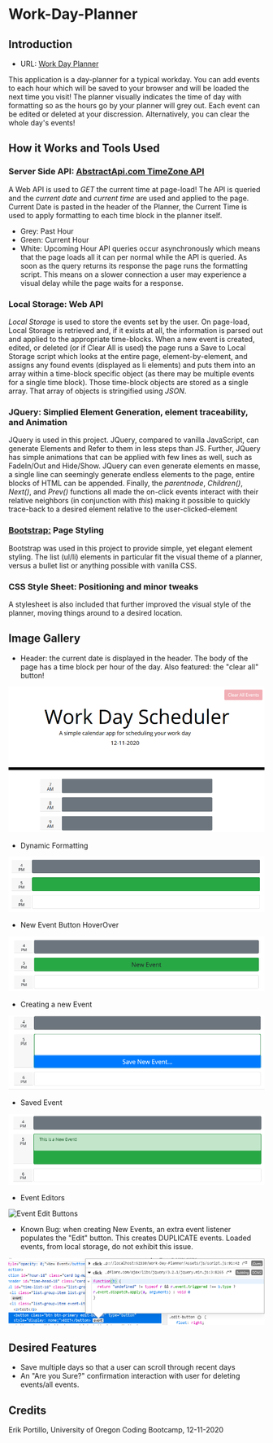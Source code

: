 # Work-Day-Planner

## Introduction

* URL: [Work Day Planner](https://rasputinforever.github.io/Work-Day-Planner/)

This application is a day-planner for a typical workday. You can add events to each hour which will be saved to your browser and will be loaded the next time you visit! The planner visually indicates the time of day with formatting so as the hours go by your planner will grey out. Each event can be edited or deleted at your discression. Alternatively, you can clear the whole day's events!

## How it Works and Tools Used

### Server Side API: [AbstractApi.com TimeZone API](https://www.abstractapi.com/time-date-timezone-api)
A Web API is used to *GET* the current time at page-load! The API is queried and the *current date* and *current time* are used and applied to the page. Current Date is pasted in the header of the Planner, the Current Time is used to apply formatting to each time block in the planner itself.
* Grey: Past Hour
* Green: Current Hour
* White: Upcoming Hour
API queries occur asynchronously which means that the page loads all it can per normal while the API is queried. As soon as the query returns its response the page runs the formatting script. This means on a slower connection a user may experience a visual delay while the page waits for a response.

### Local Storage: Web API
*Local Storage* is used to store the events set by the user. On page-load, Local Storage is retrieved and, if it exists at all, the information is parsed out and applied to the appropriate time-blocks. When a new event is created, edited, or deleted (or if Clear All is used) the page runs a Save to Local Storage script which looks at the entire page, element-by-element, and assigns any found events (displayed as li elements) and puts them into an array within a time-block specific object (as there may be multiple events for a single time block). Those time-block objects are stored as a single array. That array of objects is stringified using *JSON*.

### JQuery: Simplied Element Generation, element traceability, and Animation
JQuery is used in this project. JQuery, compared to vanilla JavaScript, can generate Elements and Refer to them in less steps than JS. Further, JQuery has simple animations that can be applied with few lines as well, such as FadeIn/Out and Hide/Show. JQuery can even generate elements en masse, a single line can seemingly generate endless elements to the page, entire blocks of HTML can be appended. Finally, the *parentnode*, *Children()*, *Next()*, and *Prev()* functions all made the on-click events interact with their relative neighbors (in conjunction with *this*) making it possible to quickly trace-back to a desired element relative to the user-clicked-element

### [Bootstrap:](https://getbootstrap.com/docs/5.0/getting-started/introduction/) Page Styling
Bootstrap was used in this project to provide simple, yet elegant element styling. The list (ul/li) elements in particular fit the visual theme of a planner, versus a bullet list or anything possible with vanilla CSS.

### CSS Style Sheet: Positioning and minor tweaks
A stylesheet is also included that further improved the visual style of the planner, moving things around to a desired location.

## Image Gallery

* Header: the current date is displayed in the header. The body of the page has a time block per hour of the day. Also featured: the "clear all" button!

![Header](Assets/images/header.PNG)


* Dynamic Formatting

![Dynamic Formatting](Assets/images/dynamic_formatting.PNG)

* New Event Button HoverOver

![New Event Button Appears](Assets/images/new_event.PNG)

* Creating a new Event

![Open Event Editor](Assets/images/new_event_save.PNG)

* Saved Event

![Saved Event](Assets/images/new_event_saved.PNG)

* Event Editors

![Event Edit Buttons](Assets/images/event_editbutton.PNG)

* Known Bug: when creating New Events, an extra event listener populates the "Edit" button. This creates DUPLICATE events. Loaded events, from local storage, do not exhibit this issue.

![Bug 1](Assets/images/bug_1.PNG)


## Desired Features 

* Save multiple days so that a user can scroll through recent days
* An "Are you Sure?" confirmation interaction with user for deleting events/all events.

## Credits

Erik Portillo, University of Oregon Coding Bootcamp, 12-11-2020